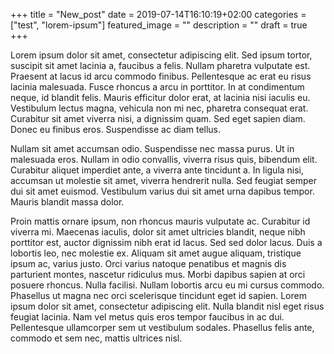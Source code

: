+++
title =  "New_post"
date = 2019-07-14T16:10:19+02:00
categories = ["test", "lorem-ipsum"]
featured_image = ""
description = ""
draft = true
+++

 Lorem ipsum dolor sit amet, consectetur adipiscing elit. Sed ipsum tortor, suscipit sit amet lacinia a, faucibus a felis. Nullam pharetra vulputate est. Praesent at lacus id arcu commodo finibus. Pellentesque ac erat eu risus lacinia malesuada. Fusce rhoncus a arcu in porttitor. In at condimentum neque, id blandit felis. Mauris efficitur dolor erat, at lacinia nisi iaculis eu. Vestibulum lectus magna, vehicula non mi nec, pharetra consequat erat. Curabitur sit amet viverra nisi, a dignissim quam. Sed eget sapien diam. Donec eu finibus eros. Suspendisse ac diam tellus.

Nullam sit amet accumsan odio. Suspendisse nec massa purus. Ut in malesuada eros. Nullam in odio convallis, viverra risus quis, bibendum elit. Curabitur aliquet imperdiet ante, a viverra ante tincidunt a. In ligula nisi, accumsan ut molestie sit amet, viverra hendrerit nulla. Sed feugiat semper dui sit amet euismod. Vestibulum varius dui sit amet urna dapibus tempor. Mauris blandit massa dolor.

Proin mattis ornare ipsum, non rhoncus mauris vulputate ac. Curabitur id viverra mi. Maecenas iaculis, dolor sit amet ultricies blandit, neque nibh porttitor est, auctor dignissim nibh erat id lacus. Sed sed dolor lacus. Duis a lobortis leo, nec molestie ex. Aliquam sit amet augue aliquam, tristique ipsum ac, varius justo. Orci varius natoque penatibus et magnis dis parturient montes, nascetur ridiculus mus. Morbi dapibus sapien at orci posuere rhoncus. Nulla facilisi. Nullam lobortis arcu eu mi cursus commodo. Phasellus ut magna nec orci scelerisque tincidunt eget id sapien. Lorem ipsum dolor sit amet, consectetur adipiscing elit. Nulla blandit nisl eget risus feugiat lacinia. Nam vel metus quis eros tempor faucibus in ac dui. Pellentesque ullamcorper sem ut vestibulum sodales. Phasellus felis ante, commodo et sem nec, mattis ultrices nisl. 